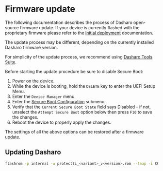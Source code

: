 # Firmware update

The following documentation describes the process of Dasharo open-source
firmware update. If your device is currently flashed with the proprietary
firmware please refer to the [Initial deployment](initial-deployment.md)
documentation.

The update process may be different, depending on the currently installed
Dasharo firmware version.

For simplicity of the update process, we recommend using
[Dasharo Tools Suite](../../dasharo-tools-suite/overview.md).

Before starting the update procedure be sure to disable Secure Boot:

1. Power on the device.
2. While the device is booting, hold the `DELETE` key to enter the UEFI Setup
   Menu.
3. Enter the `Device Manager` menu.
4. Enter the [Secure Boot Configuration](../../dasharo-menu-docs/device-manager.md#secure-boot-configuration)
   submenu.
5. Verify that the `Current Secure Boot State` field says Disabled - if not,
   unselect the `Attempt Secure Boot` option below then press `F10` to save
   the changes.
6. Reboot the device to properly apply the changes.

The settings of all the above options can be restored after a firmware update.

## Updating Dasharo

```bash
flashrom -p internal -w protectli_<variant>_v<version>.rom --fmap -i COREBOOT
```
